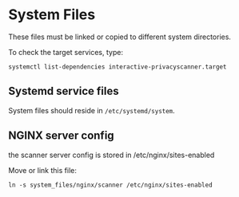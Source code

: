 # System Files

These files must be linked or copied to different system directories.

To check the target services, type:

```
systemctl list-dependencies interactive-privacyscanner.target
```

## Systemd service files

System files should reside in `/etc/systemd/system`.


## NGINX server config

the scanner server config is stored in /etc/nginx/sites-enabled

Move or link this file:

```
ln -s system_files/nginx/scanner /etc/nginx/sites-enabled
```

